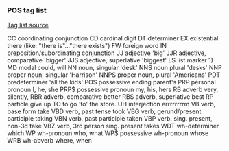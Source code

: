 ### POS tag list
[Tag list source][1]

CC	    coordinating conjunction
CD	    cardinal digit
DT	    determiner
EX	    existential there (like: "there is"..."there exists")
FW	    foreign word
IN	    preposition/subordinating conjunction
JJ	    adjective 'big'
JJR	    adjective, comparative 'bigger'
JJS	    adjective, superlative 'biggest'
LS      list marker	1)
MD	    modal could, will
NN	    noun, singular 'desk'
NNS	    noun plural	'desks'
NNP	    proper noun, singular 'Harrison'
NNPS    proper noun, plural	'Americans'
PDT	    predeterminer 'all the kids'
POS	    possessive ending parent's
PRP	    personal pronoun I, he, she
PRP$    possessive pronoun my, his, hers
RB	    adverb very, silently,
RBR	    adverb, comparative	better
RBS	    adverb, superlative	best
RP	    particle give up
TO	    to go 'to' the store.
UH	    interjection errrrrrrrm
VB	    verb, base form	take
VBD	    verb, past tense took
VBG	    verb, gerund/present participle	taking
VBN	    verb, past participle taken
VBP	    verb, sing. present, non-3d	take
VBZ	    verb, 3rd person sing. present takes
WDT	    wh-determiner which
WP	    wh-pronoun who, what
WP$	    possessive wh-pronoun whose
WRB	    wh-abverb where, when

[1]: https://pythonprogramming.net/natural-language-toolkit-nltk-part-speech-tagging/
